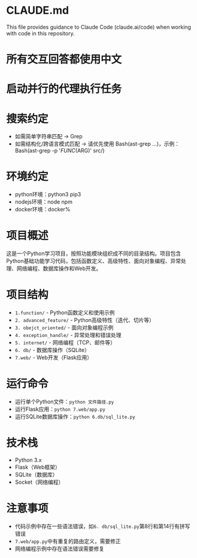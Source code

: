 # CLAUDE.md

This file provides guidance to Claude Code (claude.ai/code) when working with code in this repository.

# 所有交互回答都使用中文

# 启动并行的代理执行任务

# 搜索约定
- 如需简单字符串匹配 → Grep
- 如需结构化/跨语言模式匹配 → 请优先使用 Bash(ast-grep …)，示例：
  Bash(ast-grep -p '$FUNC($ARG)' src/)

# 环境约定
- python环境：python3 pip3
- nodejs环境：node npm
- docker环境：docker%

# 项目概述
这是一个Python学习项目，按照功能模块组织成不同的目录结构。项目包含Python基础功能学习代码，包括函数定义、高级特性、面向对象编程、异常处理、网络编程、数据库操作和Web开发。

# 项目结构
- `1.function/` - Python函数定义和使用示例
- `2. advanced_feature/` - Python高级特性（迭代、切片等）
- `3. obejct_oriented/` - 面向对象编程示例
- `4. exception_handle/` - 异常处理和错误处理
- `5. internet/` - 网络编程（TCP、邮件等）
- `6. db/` - 数据库操作（SQLite）
- `7.web/` - Web开发（Flask应用）

# 运行命令
- 运行单个Python文件：`python 文件路径.py`
- 运行Flask应用：`python 7.web/app.py`
- 运行SQLite数据库操作：`python 6.db/sql_lite.py`

# 技术栈
- Python 3.x
- Flask（Web框架）
- SQLite（数据库）
- Socket（网络编程）

# 注意事项
- 代码示例中存在一些语法错误，如`6. db/sql_lite.py`第8行和第14行有拼写错误
- `7.web/app.py`中有重复的路由定义，需要修正
- 网络编程示例中存在语法错误需要修复